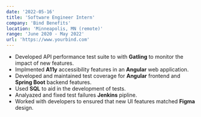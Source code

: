```yaml
---
date: '2022-05-16'
title: 'Software Engineer Intern'
company: 'Bind Benefits'
location: 'Minneapolis, MN (remote)'
range: 'June 2020 - May 2022'
url: 'https://www.yourbind.com'
---
```


- Developed API performance test suite to with **Gatling** to monitor the impact of new features.
- Implmented **A11y** accessibility features in an **Angular** web application.
- Developed and maintained test coverage for **Angular** frontend and **Spring Boot** backend features.
- Used **SQL** to aid in the development of tests.
- Analyazed and fixed test failures **Jenkins** pipline.
- Worked with developers to ensured that new UI features matched **Figma** design.
